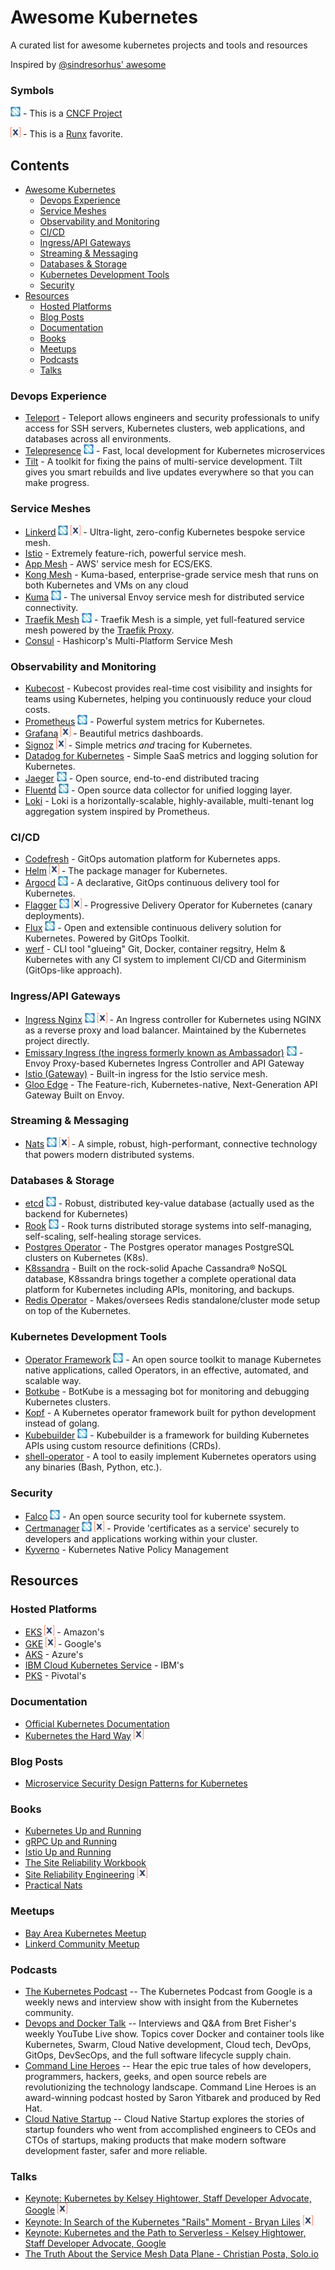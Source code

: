 # Awesome Kubernetes

A curated list for awesome kubernetes projects and tools and resources

Inspired by [@sindresorhus' awesome](https://github.com/sindresorhus/awesome)

### Symbols
![cncf](media/cncf_symbol.png) - This is a [CNCF Project](https://www.cncf.io/projects/)

![runx](media/runx_symbol.png) - This is a [Runx](https://www.runx.dev/) favorite.

## Contents

- [Awesome Kubernetes](#awesome-kubernetes)
    - [Devops Experience](#devops-experience)
    - [Service Meshes](#service-meshes)
    - [Observability and Monitoring](#observability-and-monitoring)
    - [CI/CD](#cicd)
    - [Ingress/API Gateways](#ingressapi-gateways)
    - [Streaming & Messaging](#streaming--messaging)
    - [Databases & Storage](#databases--storage)
    - [Kubernetes Development Tools](#kubernetes-development-tools)
    - [Security](#security)
- [Resources](#resources)
  - [Hosted Platforms](#hosted-platforms)
  - [Blog Posts](#blog-posts)
  - [Documentation](#documentation)
  - [Books](#books)
  - [Meetups](#meetups)
  - [Podcasts](#podcasts)
  - [Talks](#talks)

### Devops Experience
- [Teleport](https://github.com/gravitational/teleport) - Teleport allows engineers and security professionals to unify access for SSH servers, Kubernetes clusters, web applications, and databases across all environments.
- [Telepresence](https://www.telepresence.io/) ![cncf](media/cncf_symbol.png) - Fast, local development for Kubernetes microservices
- [Tilt](https://tilt.dev/) - A toolkit for fixing the pains of multi-service development. Tilt gives you smart rebuilds and live updates everywhere so that you can make progress.

### Service Meshes
- [Linkerd](https://linkerd.io/) ![cncf](media/cncf_symbol.png)  ![runx](media/runx_symbol.png)  - Ultra-light, zero-config Kubernetes bespoke service mesh.
- [Istio](https://istio.io/) - Extremely feature-rich, powerful service mesh.
- [App Mesh](https://aws.amazon.com/app-mesh/) - AWS' service mesh for ECS/EKS.
- [Kong Mesh](https://docs.konghq.com/mesh/) - Kuma-based, enterprise-grade service mesh that runs on both Kubernetes and VMs on any cloud
- [Kuma](https://kuma.io/) ![cncf](media/cncf_symbol.png) - The universal Envoy service mesh for distributed service connectivity.
- [Traefik Mesh](https://traefik.io/traefik-mesh/) ![cncf](media/cncf_symbol.png) - Traefik Mesh is a simple, yet full-featured service mesh powered by the [Traefik Proxy](https://traefik.io/traefik/).
- [Consul](https://www.hashicorp.com/products/consul/multi-platform-service-mesh) - Hashicorp's Multi-Platform Service Mesh

### Observability and Monitoring
- [Kubecost](https://www.kubecost.com/) - Kubecost provides real-time cost visibility and insights for teams using Kubernetes, helping you continuously reduce your cloud costs.
- [Prometheus](https://prometheus.io/) ![cncf](media/cncf_symbol.png) - Powerful system metrics for Kubernetes.
- [Grafana](https://grafana.com/) ![runx](media/runx_symbol.png) - Beautiful metrics dashboards.
- [Signoz](https://signoz.io/)  ![runx](media/runx_symbol.png) - Simple metrics *and* tracing for Kubernetes.
- [Datadog for Kubernetes](https://docs.datadoghq.com/agent/kubernetes/?tab=helm) - Simple SaaS metrics and logging solution for Kubernetes.
- [Jaeger](https://www.jaegertracing.io/) ![cncf](media/cncf_symbol.png) - Open source, end-to-end distributed tracing
- [Fluentd](https://www.fluentd.org/) ![cncf](media/cncf_symbol.png) - Open source data collector for unified logging layer.
- [Loki](https://github.com/grafana/loki) - Loki is a horizontally-scalable, highly-available, multi-tenant log aggregation system inspired by Prometheus.

### CI/CD
- [Codefresh](https://codefresh.io/) - GitOps automation platform for Kubernetes apps.
- [Helm](https://helm.sh/) ![runx](media/runx_symbol.png) - The package manager for Kubernetes.
- [Argocd](https://argoproj.github.io/argo-cd/) ![cncf](media/cncf_symbol.png) - A declarative, GitOps continuous delivery tool for Kubernetes.
- [Flagger](https://flagger.app/) ![cncf](media/cncf_symbol.png) ![runx](media/runx_symbol.png) - Progressive Delivery Operator for Kubernetes (canary deployments).
- [Flux](https://github.com/fluxcd/flux2) ![cncf](media/cncf_symbol.png) - Open and extensible continuous delivery solution for Kubernetes. Powered by GitOps Toolkit.
- [werf](https://github.com/werf/werf) - CLI tool "glueing" Git, Docker, container regsitry, Helm & Kubernetes with any CI system to implement CI/CD and Giterminism (GitOps-like approach).

### Ingress/API Gateways
- [Ingress Nginx](https://kubernetes.github.io/ingress-nginx/) ![cncf](media/cncf_symbol.png) ![runx](media/runx_symbol.png) - An Ingress controller for Kubernetes using NGINX as a reverse proxy and load balancer. Maintained by the Kubernetes project directly.
- [Emissary Ingress (the ingress formerly known as Ambassador)](https://www.getambassador.io/) ![cncf](media/cncf_symbol.png) - Envoy Proxy-based Kubernetes Ingress Controller and API Gateway
- [Istio (Gateway)](https://istio.io/latest/docs/reference/config/networking/gateway/) - Built-in ingress for the Istio service mesh.
- [Gloo Edge](https://docs.solo.io/gloo-edge/latest/) - The Feature-rich, Kubernetes-native, Next-Generation API Gateway Built on Envoy.

### Streaming & Messaging
- [Nats](https://nats.io/) ![cncf](media/cncf_symbol.png) ![runx](media/runx_symbol.png) - A simple, robust, high-performant, connective technology that powers modern distributed systems.

### Databases & Storage
- [etcd](https://etcd.io/) ![cncf](media/cncf_symbol.png) - Robust, distributed key-value database (actually used as the backend for Kubernetes)
- [Rook](https://rook.io/) ![cncf](media/cncf_symbol.png) - Rook turns distributed storage systems into self-managing, self-scaling, self-healing storage services.
- [Postgres Operator](https://postgres-operator.readthedocs.io/en/latest/) - The Postgres operator manages PostgreSQL clusters on Kubernetes (K8s).
- [K8ssandra](https://k8ssandra.io/) - Built on the rock-solid Apache Cassandra® NoSQL database, K8ssandra brings together a complete operational data platform for Kubernetes including APIs, monitoring, and backups.
- [Redis Operator](https://operatorhub.io/operator/redis-operator) - Makes/oversees Redis standalone/cluster mode setup on top of the Kubernetes.

### Kubernetes Development Tools
- [Operator Framework](https://sdk.operatorframework.io/) ![cncf](media/cncf_symbol.png) - An open source toolkit to manage Kubernetes native applications, called Operators, in an effective, automated, and scalable way.
- [Botkube](https://www.botkube.io/) - BotKube is a messaging bot for monitoring and debugging Kubernetes clusters.
- [Kopf](https://kopf.readthedocs.io/en/latest/) - A Kubernetes operator framework built for python development instead of golang.
- [Kubebuilder](https://github.com/kubernetes-sigs/kubebuilder) ![cncf](media/cncf_symbol.png) - Kubebuilder is a framework for building Kubernetes APIs using custom resource definitions (CRDs).
- [shell-operator](https://github.com/flant/shell-operator) - A tool to easily implement Kubernetes operators using any binaries (Bash, Python, etc.).

### Security
- [Falco](https://falco.org/) ![cncf](media/cncf_symbol.png) - An open source security tool for kubernete ssystem. 
- [Certmanager](https://cert-manager.io/) ![cncf](media/cncf_symbol.png) ![runx](media/runx_symbol.png) - Provide 'certificates as a service' securely to developers and applications working within your cluster.
- [Kyverno](https://kyverno.io/) - Kubernetes Native Policy Management

## Resources

### Hosted Platforms
- [EKS](https://aws.amazon.com/eks/) ![runx](media/runx_symbol.png) - Amazon's
- [GKE](https://cloud.google.com/kubernetes-engine) ![runx](media/runx_symbol.png) - Google's
- [AKS](https://azure.microsoft.com/en-us/services/kubernetes-service/) - Azure's
- [IBM Cloud Kubernetes Service](https://www.ibm.com/cloud/kubernetes-service) - IBM's
- [PKS](https://docs.pivotal.io/pks/1-5/index.html) - Pivotal's

### Documentation
- [Official Kubernetes Documentation](https://kubernetes.io/docs/home/)
- [Kubernetes the Hard Way](https://github.com/kelseyhightower/kubernetes-the-hard-way) ![runx](media/runx_symbol.png)

### Blog Posts
- [Microservice Security Design Patterns for Kubernetes](https://blog.kellybrazil.com/2019/12/05/microservice-security-design-patterns-for-kubernetes-part-1/)

### Books
- [Kubernetes Up and Running](https://www.oreilly.com/library/view/kubernetes-up-and/9781492046523/)
- [gRPC Up and Running](https://www.oreilly.com/library/view/grpc-up-and/9781492058328/)
- [Istio Up and Running](https://www.oreilly.com/library/view/istio-up-and/9781492043775/)
- [The Site Reliability Workbook](https://sre.google/workbook/table-of-contents/)
- [Site Reliability Engineering](https://sre.google/sre-book/table-of-contents/) ![runx](media/runx_symbol.png)
- [Practical Nats](https://www.apress.com/gp/book/9781484235690)

### Meetups
- [Bay Area Kubernetes Meetup](https://www.meetup.com/Bay-Area-Kubernetes-Meetup/)
- [Linkerd Community Meetup](https://www.meetup.com/linkerd-community/)

### Podcasts
- [The Kubernetes Podcast](https://kubernetespodcast.com/) -- The Kubernetes Podcast from Google is a weekly news and interview show with insight from the Kubernetes community.
- [Devops and Docker Talk](https://podcast.bretfisher.com/) -- Interviews and Q&A from Bret Fisher's weekly YouTube Live show. Topics cover Docker and container tools like Kubernetes, Swarm, Cloud Native development, Cloud tech, DevOps, GitOps, DevSecOps, and the full software lifecycle supply chain.
- [Command Line Heroes](https://www.redhat.com/en/command-line-heroes) -- Hear the epic true tales of how developers, programmers, hackers, geeks, and open source rebels are revolutionizing the technology landscape. Command Line Heroes is an award-winning podcast hosted by Saron Yitbarek and produced by Red Hat.
- [Cloud Native Startup](https://www.emilyomier.com/podcast) -- Cloud Native Startup explores the stories of startup founders who went from accomplished engineers to CEOs and CTOs of startups, making products that make modern software development faster, safer and more reliable.

### Talks
- [Keynote: Kubernetes by Kelsey Hightower, Staff Developer Advocate, Google](https://www.youtube.com/watch?v=8SvQqZNP6uo) ![runx](media/runx_symbol.png)
- [Keynote: In Search of the Kubernetes "Rails" Moment - Bryan Liles](https://www.youtube.com/watch?v=ZqQTEdHVaCw&t=45s) ![runx](media/runx_symbol.png)
- [Keynote: Kubernetes and the Path to Serverless - Kelsey Hightower, Staff Developer Advocate, Google](https://www.youtube.com/watch?v=oNa3xK2GFKY)
- [The Truth About the Service Mesh Data Plane - Christian Posta, Solo.io](https://www.youtube.com/watch?v=bmf0JQtDJL4)
